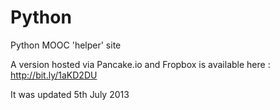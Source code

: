 Python
======

Python MOOC 'helper' site

A version hosted via Pancake.io and Fropbox is available here : http://bit.ly/1aKD2DU

It was updated 5th July 2013

